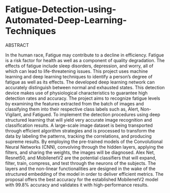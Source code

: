 # Fatigue-Detection-using-Automated-Deep-Learning-Techniques

ABSTRACT

In the human race, Fatigue may contribute to a decline in efficiency. Fatigue is a risk factor for health as well as a component of quality degradation. The effects of fatigue include sleep disorders, depression, and worry, all of which can lead to life-threatening issues. This project uses machine learning and deep learning techniques to identify a person’s degree of fatigue as well as its effects. The developed deep learning network can accurately distinguish between normal and exhausted states. This detection device makes use of physiological characteristics to guarantee high detection rates and accuracy. The project aims to recognize fatigue levels by examining the features extracted from the batch of images and classifying them into their respective class labels such as, Alert, Non-Vigilant, and Fatigued. To implement the detection procedures using deep structured learning that will yield very accurate image recognition and classification results. A large-scale image dataset is being transported through efficient algorithm strategies and is processed to transform the data by labeling the patterns, tracking the correlations, and producing supreme results. By employing the pre-trained models of the Convolutional Neural Networks (CNN), convolving through the hidden layers, applying the filters, and sharing the weights, the images will be diagnosed. Alex Net, Resnet50, and MobilenetV2 are the potential classifiers that will expand, filter, train, compress, and test through the neurons of the subjects. The layers and the non-linear functionalities are designed in the wake of the structured embedding of the model in order to deliver efficient metrics. The proposal offers the best accuracy for the established MobilenetV2 model with 99.8% accuracy and validates it with high-performance results.
